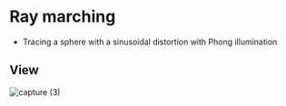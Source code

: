 # Ray marching
- Tracing a sphere with a sinusoidal distortion with Phong illumination
## View

![capture (3)](https://user-images.githubusercontent.com/71877725/107847844-f934b080-6dff-11eb-8fe0-6aea566b7e7b.gif)
